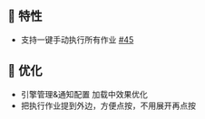 <!--2024-12-04-->
## 🚀 特性

* 支持一键手动执行所有作业 [#45](https://github.com/dr34m-cn/taosync/issues/45)

## 🎨 优化

* 引擎管理&通知配置 加载中效果优化
* 把执行作业提到外边，方便点按，不用展开再点按
